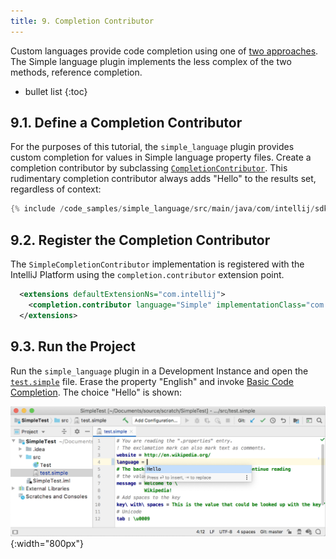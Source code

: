 ```yaml
---
title: 9. Completion Contributor
---
```


Custom languages provide code completion using one of [two approaches](/reference_guide/custom_language_support/code_completion.md).
The Simple language plugin implements the less complex of the two methods, reference completion.

* bullet list
{:toc}

## 9.1. Define a Completion Contributor
For the purposes of this tutorial, the `simple_language` plugin provides custom completion for values in Simple language property files.
Create a completion contributor by subclassing [`CompletionContributor`](upsource:///platform/analysis-api/src/com/intellij/codeInsight/completion/CompletionContributor.java).
This rudimentary completion contributor always adds "Hello" to the results set, regardless of context:
```java
{% include /code_samples/simple_language/src/main/java/com/intellij/sdk/language/SimpleCompletionContributor.java %}
```

## 9.2. Register the Completion Contributor
The `SimpleCompletionContributor` implementation is registered with the IntelliJ Platform using the `completion.contributor` extension point.
```xml
  <extensions defaultExtensionNs="com.intellij">
    <completion.contributor language="Simple" implementationClass="com.intellij.sdk.language.SimpleCompletionContributor"/>
  </extensions>
```

## 9.3. Run the Project
Run the `simple_language` plugin in a Development Instance and open the [`test.simple`](/tutorials/custom_language_support/lexer_and_parser_definition.md#run-the-project) file.
Erase the property "English" and invoke [Basic Code Completion](https://www.jetbrains.com/help/idea/auto-completing-code.html#invoke-basic-completion). 
The choice "Hello" is shown:

![Completion](img/completion.png){:width="800px"}

